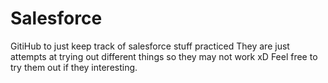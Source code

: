 # Salesforce
GitiHub to just keep track of salesforce stuff practiced
They are just attempts at trying out different things so they may not work xD
Feel free to try them out if they interesting.
